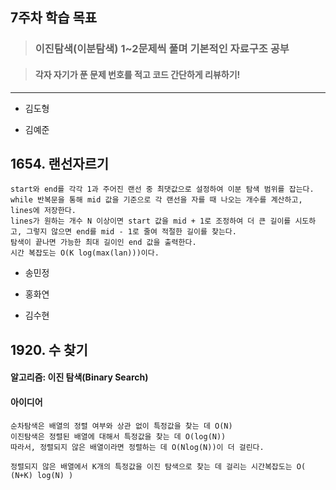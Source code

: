 ## 7주차 학습 목표
> ### 이진탐색(이분탐색) 1~2문제씩 풀며 기본적인 자료구조 공부

> #### 각자 자기가 푼 문제 번호를 적고 코드 간단하게 리뷰하기! 

***
* 김도형  

* 김예준
## 1654. 랜선자르기
    start와 end를 각각 1과 주어진 랜선 중 최댓값으로 설정하여 이분 탐색 범위를 잡는다. while 반복문을 통해 mid 값을 기준으로 각 랜선을 자를 때 나오는 개수를 계산하고, lines에 저장한다.
    lines가 원하는 개수 N 이상이면 start 값을 mid + 1로 조정하여 더 큰 길이를 시도하고, 그렇지 않으면 end를 mid - 1로 줄여 적절한 길이를 찾는다.
    탐색이 끝나면 가능한 최대 길이인 end 값을 출력한다.
    시간 복잡도는 O(K log(max(lan)))이다.


* 송민정

* 홍화연

* 김수현
## 1920. 수 찾기
#### 알고리즘: 이진 탐색(Binary Search)
#### 아이디어
    순차탐색은 배열의 정렬 여부와 상관 없이 특정값을 찾는 데 O(N)
    이진탐색은 정렬된 배열에 대해서 특정값을 찾는 데 O(log(N))
    따라서, 정렬되지 않은 배열이라면 정렬하는 데 O(Nlog(N))이 더 걸린다.

    정렬되지 않은 배열에서 K개의 특정값을 이진 탐색으로 찾는 데 걸리는 시간복잡도는 O( (N+K) log(N) )
